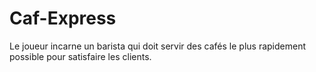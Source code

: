 # Caf-Express
Le joueur incarne un barista qui doit servir des cafés le plus rapidement possible pour satisfaire les clients.
